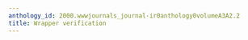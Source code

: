```yaml
---
anthology_id: 2000.wwwjournals_journal-ir0anthology0volumeA3A2.2
title: Wrapper verification
---
```

